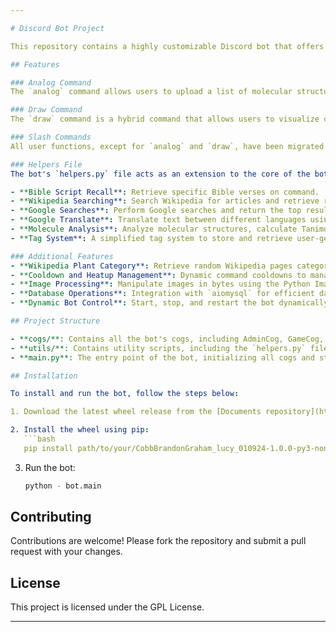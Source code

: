 ```yaml
---

# Discord Bot Project

This repository contains a highly customizable Discord bot that offers a wide range of functionalities, including molecule analysis, information retrieval, and user interaction enhancements. Below is an overview of the bot's main features, commands, and structure.

## Features

### Analog Command
The `analog` command allows users to upload a list of molecular structures, separated by spaces. The bot initiates an active dialog between Lucy (the bot's character) and the user to calculate the Tanimoto Similarity of the molecules in the list. This feature helps identify which molecule is most structurally similar within the list, and it can deduce potential interactions between molecules based on their structural similarity. This command is currently a regular command but will soon be moved to a slash command.

### Draw Command
The `draw` command is a hybrid command that allows users to visualize chemical structures. It integrates with RDKit and other chemistry-related tools to generate images of the molecular structures.

### Slash Commands
All user functions, except for `analog` and `draw`, have been migrated to slash commands. This makes the bot more interactive and modern, utilizing Discord's latest command features for a smoother user experience.

### Helpers File
The bot's `helpers.py` file acts as an extension to the core of the bot, providing a wide array of functionalities, including:

- **Bible Script Recall**: Retrieve specific Bible verses on command.
- **Wikipedia Searching**: Search Wikipedia for articles and retrieve relevant information, including the first image on the page.
- **Google Searches**: Perform Google searches and return the top results directly within Discord.
- **Google Translate**: Translate text between different languages using Google Translate API.
- **Molecule Analysis**: Analyze molecular structures, calculate Tanimoto Similarity, and perform various chemical operations.
- **Tag System**: A simplified tag system to store and retrieve user-generated content.

### Additional Features
- **Wikipedia Plant Category**: Retrieve random Wikipedia pages categorized under plants and display relevant information.
- **Cooldown and Heatup Management**: Dynamic command cooldowns to manage how often users can invoke certain commands.
- **Image Processing**: Manipulate images in bytes using the Python Imaging Library (PIL) within a Discord bot cog.
- **Database Operations**: Integration with `aiomysql` for efficient database operations.
- **Dynamic Bot Control**: Start, stop, and restart the bot dynamically, including server icon management.

## Project Structure

- **cogs/**: Contains all the bot's cogs, including AdminCog, GameCog, AICog, and UserCog.
- **utils/**: Contains utility scripts, including the `helpers.py` file with core extensions.
- **main.py**: The entry point of the bot, initializing all cogs and starting the bot.

## Installation

To install and run the bot, follow the steps below:

1. Download the latest wheel release from the [Documents repository](https://github.com/brandongrahamcobb/Documents/releases).

2. Install the wheel using pip:
   ```bash
   pip install path/to/your/CobbBrandonGraham_lucy_010924-1.0.0-py3-none-any.whl
   ```
3. Run the bot:
   ```bash
   python - bot.main
   ```

## Contributing

Contributions are welcome! Please fork the repository and submit a pull request with your changes.

## License

This project is licensed under the GPL License.

---
```

